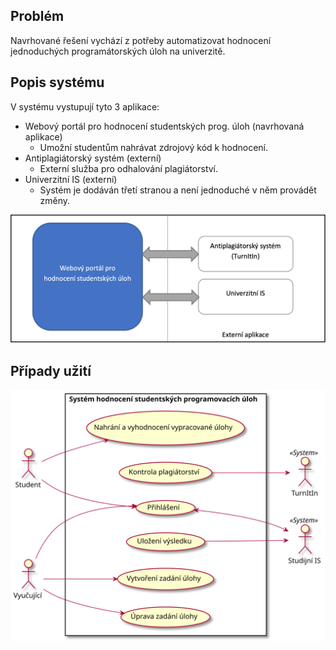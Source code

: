 ## Problém

Navrhované řešení vychází z potřeby automatizovat hodnocení jednoduchých programátorských úloh na univerzitě.

## Popis systému

V systému vystupují tyto 3 aplikace:

- Webový portál pro hodnocení studentských prog. úloh (navrhovaná aplikace)
  - Umožní studentům nahrávat zdrojový kód k hodnocení.
- Antiplagiátorský systém (externí)
  - Externí služba pro odhalování plagiátorství.
- Univerzitní IS (externí)
  - Systém je dodáván třetí stranou a není jednoduché v něm provádět změny.

![High-level pohled](assets/kontext/system.png)

## Případy užití

![Use Case](assets/diagrams/out/usecase/usecase.svg)
